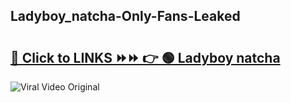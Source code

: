 
 ## Ladyboy_natcha-Only-Fans-Leaked

# <h2><a href="https://clipsfans.com/Ladyboy_natcha&ref=git">🔗 Click to LINKS ⏩⏩ 👉 🟢 Ladyboy natcha </a></h2>

<a href="https://clipsfans.com/Ladyboy_natcha&ref=git" rel="nofollow" data-target="animated-image.originalLink"><img src="https://i.ibb.co.com/xMMVF88/686577567.gif" alt="Viral Video Original" style="max-width: 100%; display: inline-block;" data-target="animated-image.originalImage"></a>
